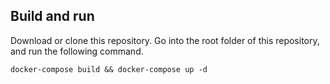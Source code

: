## Build and run

Download or clone this repository. Go into the root folder of this repository, and run the following command.

```
docker-compose build && docker-compose up -d
```
